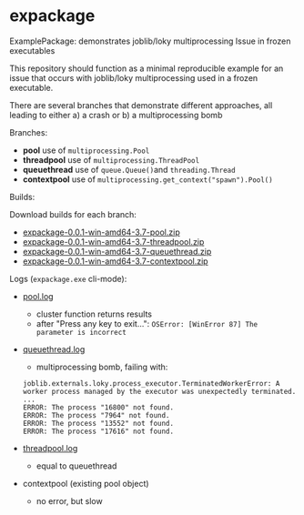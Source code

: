 
# expackage

ExamplePackage: demonstrates joblib/loky multiprocessing Issue in frozen executables

This repository should function as a minimal reproducible example for an issue that occurs with joblib/loky multiprocessing used in a frozen executable.

There are several branches that demonstrate different approaches, all leading to either a) a crash or b) a multiprocessing bomb

Branches:

* **pool** use of `multiprocessing.Pool`
* **threadpool** use of `multiprocessing.ThreadPool`
* **queuethread** use of `queue.Queue()`and `threading.Thread`
* **contextpool** use of `multiprocessing.get_context("spawn").Pool()`

Builds:

Download builds for each branch:

* [expackage-0.0.1-win-amd64-3.7-pool.zip][1]
* [expackage-0.0.1-win-amd64-3.7-threadpool.zip][2]
* [expackage-0.0.1-win-amd64-3.7-queuethread.zip][3]
* [expackage-0.0.1-win-amd64-3.7-contextpool.zip][4]

Logs (`expackage.exe` cli-mode):

* [pool.log](logs/pool.log)
    - cluster function returns results
    - after "Press any key to exit...": `OSError: [WinError 87] The parameter is incorrect`

* [queuethread.log](logs/pool.log)
    - multiprocessing bomb, failing with:
    ```
    joblib.externals.loky.process_executor.TerminatedWorkerError: A worker process managed by the executor was unexpectedly terminated.
    ...
    ERROR: The process "16800" not found.
    ERROR: The process "7964" not found.
    ERROR: The process "13552" not found.
    ERROR: The process "17616" not found.
    ```
* [threadpool.log](logs/threadpool.log)
    - equal to queuethread

* contextpool (existing pool object)
    - no error, but slow

[1]: https://www.dropbox.com/s/ia4iumvh1zsoev9/expackage-0.0.1-win-amd64-3.7-pool.zip?dl=0
[2]: https://www.dropbox.com/s/r02nn6mqhcm4arb/expackage-0.0.1-win-amd64-3.7-threadpool.zip?dl=0
[3]: https://www.dropbox.com/s/qt0sw8cjihx9wft/expackage-0.0.1-win-amd64-3.7-queuethread.zip?dl=0
[4]: https://www.dropbox.com/s/8cfuasihr1xvzc6/expackage-0.0.1-win-amd64-3.7-contextpool.zip?dl=0